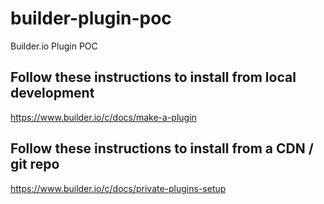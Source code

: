 # builder-plugin-poc
Builder.io Plugin POC


## Follow these instructions to install from local development
https://www.builder.io/c/docs/make-a-plugin

## Follow these instructions to install from a CDN / git repo
https://www.builder.io/c/docs/private-plugins-setup

